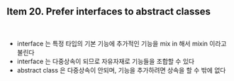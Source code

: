 ## Item 20. Prefer interfaces to abstract classes
<br/>

* interface 는 특정 타입의 기본 기능에 추가적인 기능을 mix in 해서 mixin 이라고 불린다
* interface 는 다중상속이 되므로 자유자재로 기능들을 조합할 수 있다
* abstract class 은 다중상속이 안되며, 기능을 추가하려면 상속을 할 수 밖에 없다
